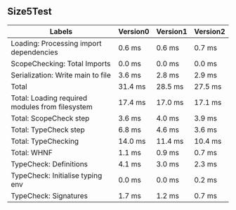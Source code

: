 
## Size5Test

Labels|Version0|Version1|Version2
---|---|---|---
Loading: Processing import dependencies|0.6 ms|0.6 ms|0.7 ms
ScopeChecking: Total Imports|0.0 ms|0.0 ms|0.0 ms
Serialization: Write main to file|3.6 ms|2.8 ms|2.9 ms
Total|31.4 ms|28.5 ms|27.5 ms
Total: Loading required modules from filesystem|17.4 ms|17.0 ms|17.1 ms
Total: ScopeCheck step|3.6 ms|4.0 ms|3.9 ms
Total: TypeCheck step|6.8 ms|4.6 ms|3.6 ms
Total: TypeChecking|14.0 ms|11.4 ms|10.4 ms
Total: WHNF|1.1 ms|0.9 ms|0.7 ms
TypeCheck: Definitions|4.1 ms|3.0 ms|2.3 ms
TypeCheck: Initialise typing env|0.0 ms|0.0 ms|0.2 ms
TypeCheck: Signatures|1.7 ms|1.2 ms|0.7 ms

